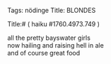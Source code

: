 Tags: nödinge
Title: BLONDES
  
Title:# ( haiku #1760.4973.749 )  
  
all the pretty bayswater girls  
now hailing and raising hell in ale  
and of course great food  
